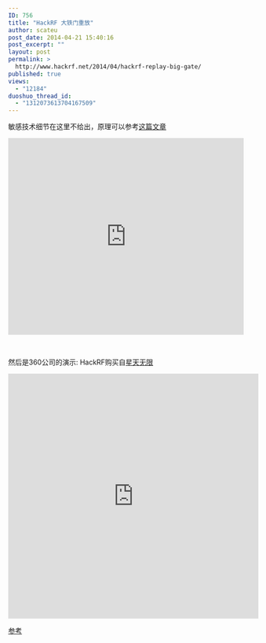 ```yaml
---
ID: 756
title: "HackRF 大铁门重放"
author: scateu
post_date: 2014-04-21 15:40:16
post_excerpt: ""
layout: post
permalink: >
  http://www.hackrf.net/2014/04/hackrf-replay-big-gate/
published: true
views:
  - "12184"
duoshuo_thread_id:
  - "1312073613704167509"
---
```

敏感技术细节在这里不给出，原理可以参考<a href="http://www.hackrf.net/2014/03/%E7%94%A8hackrf%E5%92%8Cgnuradio%E6%9D%A5%E5%AE%9E%E7%8E%B0%E5%AF%B9%E9%81%A5%E6%8E%A7%E5%B0%8F%E8%BD%A6%E7%9A%84%E6%8E%A7%E5%88%B6/">这篇文章</a>
<iframe width="300" height="150" style="width: 480px; height: 400px;" src="http://www.tudou.com/programs/view/html5embed.action?type=0&amp;code=OaxEnWRPono&amp;lcode=&amp;resourceId=365568264_06_05_99" allowtransparency="true" border="0" frameborder="0" scrolling="no"></iframe>

&nbsp;

然后是360公司的演示: HackRF购买自<a href="http://item.taobao.com/item.htm?spm=a230r.1.14.5.J9VayM&amp;id=37799385530">星天无限</a>
<iframe width="510" height="498" src="http://player.youku.com/embed/XNzAwODkyMTQw" allowfullscreen="allowfullscreen" frameborder="0"></iframe>

<a href="http://item.taobao.com/item.htm?spm=a230r.1.14.101.5p7wn0&amp;id=22880972700">参考</a>
